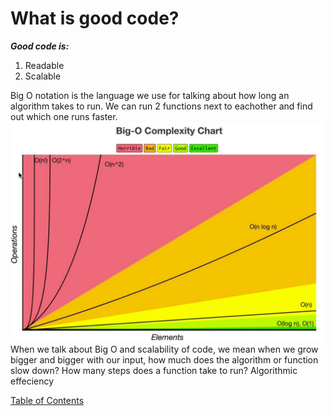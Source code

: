 # What is good code?

**_Good code is:_**

1. Readable
2. Scalable

Big O notation is the language we use for talking about how long an algorithm takes to run.
We can run 2 functions next to eachother and find out which one runs faster.
![big o complexity chart](img/bigO-complex.png)
When we talk about Big O and scalability of code, we mean when we grow bigger and bigger with our input, how much does the algorithm or function slow down?
How many steps does a function take to run?
Algorithmic effeciency

[Table of Contents](../index.md)
